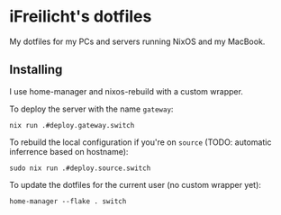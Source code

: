 # iFreilicht's dotfiles

My dotfiles for my PCs and servers running NixOS and my MacBook.

## Installing

I use home-manager and nixos-rebuild with a custom wrapper.

To deploy the server with the name `gateway`:

    nix run .#deploy.gateway.switch

To rebuild the local configuration if you're on `source` (TODO: automatic inferrence based on hostname):

    sudo nix run .#deploy.source.switch

To update the dotfiles for the current user (no custom wrapper yet):

    home-manager --flake . switch
